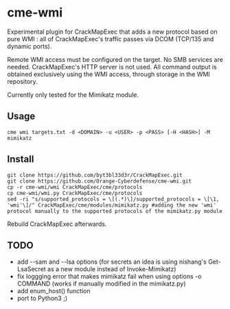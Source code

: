 # cme-wmi

Experimental plugin for CrackMapExec that adds a new protocol based on pure WMI : all of CrackMapExec's traffic passes via DCOM (TCP/135 and dynamic ports). 

Remote WMI access must be configured on the target. No SMB services are needed. CrackMapExec's HTTP server is not used. All command output is obtained exclusively using the WMI access, through storage in the WMI repository.

Currently only tested for the Mimikatz module. 

## Usage

```
cme wmi targets.txt -d <DOMAIN> -u <USER> -p <PASS> [-H <HASH>] -M mimikatz
```


## Install

```
git clone https://github.com/byt3bl33d3r/CrackMapExec.git
git clone https://github.com/Orange-Cyberdefense/cme-wmi.git
cp -r cme-wmi/wmi CrackMapExec/cme/protocols
cp cme-wmi/wmi.py CrackMapExec/cme/protocols
sed -ri "s/supported_protocols = \[(.*)\]/supported_protocols = \[\1, 'wmi'\]/" CrackMapExec/cme/modules/mimikatz.py #adding the new 'wmi' protocol manually to the supported protocols of the mimikatz.py module
```

Rebuild CrackMapExec afterwards.

## TODO

- add --sam and --lsa options (for secrets an idea is using nishang's Get-LsaSecret as a new module instead of Invoke-Mimikatz)
- fix loggging error that makes mimikatz fail when using options -o COMMAND (works if manually modified in the mimikatz.py)
- add enum_host() function
- port to Python3 ;)
